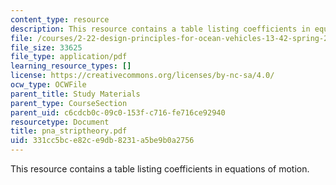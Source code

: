 ```yaml
---
content_type: resource
description: This resource contains a table listing coefficients in equations of motion.
file: /courses/2-22-design-principles-for-ocean-vehicles-13-42-spring-2005/331cc5bce82ce9db8231a5be9b0a2756_pna_striptheory.pdf
file_size: 33625
file_type: application/pdf
learning_resource_types: []
license: https://creativecommons.org/licenses/by-nc-sa/4.0/
ocw_type: OCWFile
parent_title: Study Materials
parent_type: CourseSection
parent_uid: c6cdcb0c-09c0-153f-c716-fe716ce92940
resourcetype: Document
title: pna_striptheory.pdf
uid: 331cc5bc-e82c-e9db-8231-a5be9b0a2756
---
```

This resource contains a table listing coefficients in equations of motion.